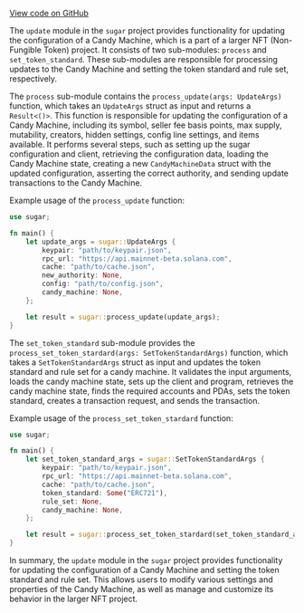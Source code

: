 [View code on GitHub](https://github.com/metaplex-foundation/sugar/.autodoc/docs/json/src/update)

The `update` module in the `sugar` project provides functionality for updating the configuration of a Candy Machine, which is a part of a larger NFT (Non-Fungible Token) project. It consists of two sub-modules: `process` and `set_token_standard`. These sub-modules are responsible for processing updates to the Candy Machine and setting the token standard and rule set, respectively.

The `process` sub-module contains the `process_update(args: UpdateArgs)` function, which takes an `UpdateArgs` struct as input and returns a `Result<()>`. This function is responsible for updating the configuration of a Candy Machine, including its symbol, seller fee basis points, max supply, mutability, creators, hidden settings, config line settings, and items available. It performs several steps, such as setting up the sugar configuration and client, retrieving the configuration data, loading the Candy Machine state, creating a new `CandyMachineData` struct with the updated configuration, asserting the correct authority, and sending update transactions to the Candy Machine.

Example usage of the `process_update` function:

```rust
use sugar;

fn main() {
    let update_args = sugar::UpdateArgs {
        keypair: "path/to/keypair.json",
        rpc_url: "https://api.mainnet-beta.solana.com",
        cache: "path/to/cache.json",
        new_authority: None,
        config: "path/to/config.json",
        candy_machine: None,
    };

    let result = sugar::process_update(update_args);
}
```

The `set_token_standard` sub-module provides the `process_set_token_stardard(args: SetTokenStandardArgs)` function, which takes a `SetTokenStandardArgs` struct as input and updates the token standard and rule set for a candy machine. It validates the input arguments, loads the candy machine state, sets up the client and program, retrieves the candy machine state, finds the required accounts and PDAs, sets the token standard, creates a transaction request, and sends the transaction.

Example usage of the `process_set_token_stardard` function:

```rust
use sugar;

fn main() {
    let set_token_standard_args = sugar::SetTokenStandardArgs {
        keypair: "path/to/keypair.json",
        rpc_url: "https://api.mainnet-beta.solana.com",
        cache: "path/to/cache.json",
        token_standard: Some("ERC721"),
        rule_set: None,
        candy_machine: None,
    };

    let result = sugar::process_set_token_stardard(set_token_standard_args);
}
```

In summary, the `update` module in the `sugar` project provides functionality for updating the configuration of a Candy Machine and setting the token standard and rule set. This allows users to modify various settings and properties of the Candy Machine, as well as manage and customize its behavior in the larger NFT project.
